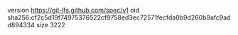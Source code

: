 version https://git-lfs.github.com/spec/v1
oid sha256:cf2c5d19f74975376522cf9758ed3ec72571fecfda0b9d260b9afc9add894334
size 3222
